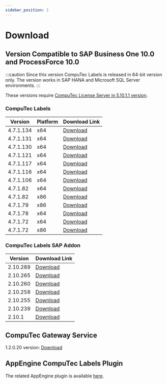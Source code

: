 ```yaml
---
sidebar_position: 1
---
```


# Download

## Version Compatible to SAP Business One 10.0 and ProcessForce 10.0

:::caution
    Since this version CompuTec Labels is released in 64-bit version only. The version works in SAP HANA and Microsoft SQL Server environments.
:::

These versions require [CompuTec License Server in 5.10.1.1 version](/docs/processforce/releases/download).

### CompuTec Labels

|Version|Platform|Download Link|
|---|---|---|
|4.7.1.134|x64|[Download](https://download.computec.one/software/labels/releases/CompuTec_Labels_4.7.1.134_x64.msi)|
|4.7.1.131|x64|[Download](https://download.computec.one/software/labels/releases/CompuTec_Labels_4.7.1.131_x64.msi)|
|4.7.1.130|x64|[Download](https://download.computec.one/software/labels/releases/CompuTec_Labels_4.7.1.130_x64.msi)|
|4.7.1.121|x64|[Download](https://download.computec.one/software/labels/releases/CompuTec_Labels_4.7.1.121_x64.msi)|
|4.7.1.117|x64|[Download](https://download.computec.one/software/labels/releases/CompuTec_Labels_4.7.1.117_x64.msi)|
|4.7.1.116|x64|[Download](https://download.computec.one/software/labels/releases/CompuTec_Labels_4.7.1.116_x64.msi)|
|4.7.1.106|x64|[Download](https://download.computec.one/software/labels/releases/CompuTec_Labels_4.7.1.106_x64.msi)|
|4.7.1.82|x64|[Download](https://download.computec.one/software/labels/releases/CompuTec_Labels_4.7.1.82_x64.msi)|
|4.7.1.82|x86|[Download](https://download.computec.one/software/labels/releases/CompuTec_Labels_4.7.1.82_x86.msi)|
|4.7.1.79|x86|[Download](https://download.computec.one/software/labels/releases/CompuTec_Labels_4.7.1.79_x86.msi)|
|4.7.1.78|x64|[Download](https://download.computec.one/software/labels/releases/CompuTec_Labels_4.7.1.78_x64.msi)|
|4.7.1.72|x64|[Download](https://download.computec.one/software/labels/releases/CompuTec_Labels_4.7.1.72_x64.msi)|
|4.7.1.72|x86|[Download](https://download.computec.one/software/labels/releases/CompuTec_Labels_4.7.1.72_x86.msi)|

### CompuTec Labels SAP Addon

|Version|Download Link|
|---|---|
|2.10.289|[Download](https://download.computec.one/software/labels/extension/releases/CompuTec_Labels_2.10.289.zip)|
|2.10.265|[Download](https://download.computec.one/software/labels/extension/releases/CompuTec_Labels_2.10.265.zip)|
|2.10.260|[Download](https://download.computec.one/software/labels/extension/releases/CompuTec_Labels_2.10.260.zip)|
|2.10.258|[Download](https://download.computec.one/software/labels/extension/releases/CompuTec_Labels_2.10.258.zip)|
|2.10.255|[Download](https://download.computec.one/software/labels/extension/releases/CompuTec_Labels_2.10.255.zip)|
|2.10.239|[Download](https://download.computec.one/software/labels/extension/releases/CompuTec_Labels_2.10.239.zip)|
|2.10.1|[Download](https://download.computec.one/software/labels/extension/releases/CompuTec_Labels_2.10.1.zip)|

## CompuTec Gateway Service

1.2.0.20 version: [Download](https://download.computec.one/software/gateway/releases/CompuTec_Gateway_1.2.0.20.msi)

## AppEngine CompuTec Labels Plugin

The related AppEngine plugin is available [here](/docs/appengine/releases/plugins/labels/download).
